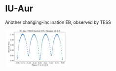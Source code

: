 # IU-Aur
Another changing-inclination EB, observed by TESS

<img src="IU_Aur_Sector019.png" style="width:200px">
